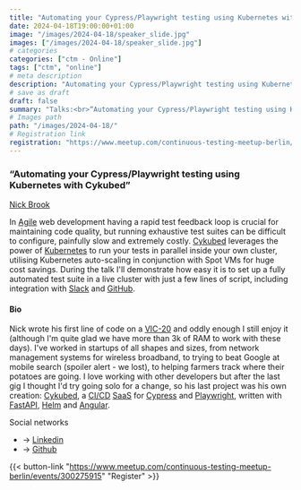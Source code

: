 ```yaml
---
title: "Automating your Cypress/Playwright testing using Kubernetes with Cykubed"
date: 2024-04-18T19:00:00+01:00
image: "/images/2024-04-18/speaker_slide.jpg"
images: ["/images/2024-04-18/speaker_slide.jpg"]
# categories
categories: ["ctm - Online"]
tags: ["ctm", "online"]
# meta description
description: "Automating your Cypress/Playwright testing using Kubernetes with Cykubed"
# save as draft
draft: false
summary: "Talks:<br>“Automating your Cypress/Playwright testing using Kubernetes with Cykubed” (Nick Brook)"
# Images path
path: "/images/2024-04-18/"
# Registration link
registration: "https://www.meetup.com/continuous-testing-meetup-berlin/events/300275915"
---
```

### “Automating your Cypress/Playwright testing using Kubernetes with Cykubed”

[Nick Brook](https://www.linkedin.com/in/nick-brook)

In [Agile](https://en.wikipedia.org/wiki/Agile_software_development) web development having a rapid test feedback loop is crucial for maintaining code quality, but running exhaustive test suites can be difficult to configure, painfully slow and extremely costly. [Cykubed](https://www.cykubed.com/) leverages the power of [Kubernetes](https://kubernetes.io/) to run your tests in parallel inside your own cluster, utilising Kubernetes auto-scaling in conjunction with Spot VMs for huge cost savings. During the talk I'll demonstrate how easy it is to set up a fully automated test suite in a live cluster with just a few lines of script, including integration with [Slack](https://slack.com/) and [GitHub](https://github.com/).

#### Bio

Nick wrote his first line of code on a [VIC-20](https://en.wikipedia.org/wiki/VIC-20) and oddly enough I still enjoy it (although I'm quite glad we have more than 3k of RAM to work with these days). I've worked in startups of all shapes and sizes, from network management systems for wireless broadband, to trying to beat Google at mobile search (spoiler alert - we lost), to helping farmers track where their potatoes are going. I love working with other developers but after the last gig I thought I'd try going solo for a change, so his last project was his own creation: [Cykubed](https://www.cykubed.com/), a [CI/CD](https://en.wikipedia.org/wiki/CI/CD) [SaaS](https://en.wikipedia.org/wiki/Software_as_a_service) for [Cypress](https://www.cypress.io/) and [Playwright](https://playwright.dev/), written with [FastAPI](https://fastapi.tiangolo.com/), [Helm](https://helm.sh/) and [Angular](https://angular.io/).

Social networks

- <i class="fa fa-linkedin"></i> -> [Linkedin](https://www.linkedin.com/in/nick-brook/)
- <i class="fa fa-github"></i> -> [Github](https://github.com/cykubedk)

{{< button-link "https://www.meetup.com/continuous-testing-meetup-berlin/events/300275915" "Register" >}}
